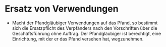 # Ersatz von Verwendungen

- Macht der Pfandgläubiger Verwendungen auf das Pfand, so bestimmt sich die Ersatzpflicht des Verpfänders nach den Vorschriften über die Geschäftsführung ohne Auftrag. Der Pfandgläubiger ist berechtigt, eine Einrichtung, mit der er das Pfand versehen hat, wegzunehmen.

